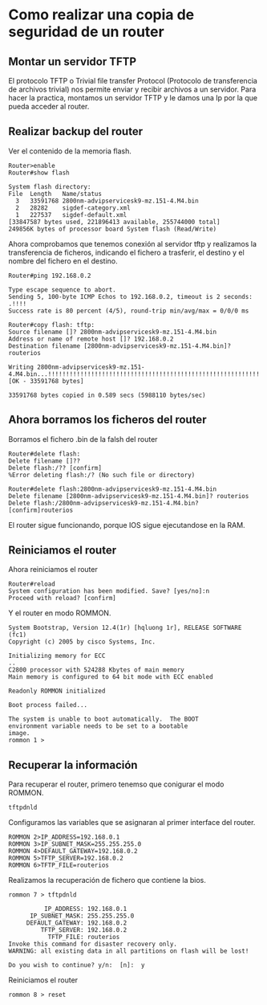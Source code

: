 # Como realizar una copia de seguridad de un router

## Montar un servidor TFTP

El protocolo TFTP o Trivial file transfer Protocol (Protocolo de transferencia de archivos trivial) nos permite enviar y recibir archivos a un servidor. 
Para hacer la practica, montamos un servidor TFTP y le damos una Ip por la que pueda acceder al router.

## Realizar backup del router

Ver el contenido de la memoria flash.

``` cisco ios
Router>enable
Router#show flash

System flash directory:
File  Length   Name/status
  3   33591768 2800nm-advipservicesk9-mz.151-4.M4.bin
  2   28282    sigdef-category.xml
  1   227537   sigdef-default.xml
[33847587 bytes used, 221896413 available, 255744000 total]
249856K bytes of processor board System flash (Read/Write)
```

Ahora comprobamos que tenemos conexión al servidor tftp y realizamos la transferencia de ficheros, 
indicando el fichero a trasferir, el destino y el nombre del fichero en el destino.

``` cisco ios
Router#ping 192.168.0.2

Type escape sequence to abort.
Sending 5, 100-byte ICMP Echos to 192.168.0.2, timeout is 2 seconds:
.!!!!
Success rate is 80 percent (4/5), round-trip min/avg/max = 0/0/0 ms

Router#copy flash: tftp:
Source filename []? 2800nm-advipservicesk9-mz.151-4.M4.bin
Address or name of remote host []? 192.168.0.2
Destination filename [2800nm-advipservicesk9-mz.151-4.M4.bin]? routerios

Writing 2800nm-advipservicesk9-mz.151-4.M4.bin...!!!!!!!!!!!!!!!!!!!!!!!!!!!!!!!!!!!!!!!!!!!!!!!!!!!!!!!!!!!!!!!!!!!!!!!!!!!!!!!!!!!!!!!!!!!!!!!!!!!!!!!!!!!!!!!!!!!!!!!!!!!!!!!!!!!!!!!!!!!!!!!!!!!!!!!!!!!!!!!!!!!!!!!!!!!!!!!!!!!!!!!!!!!!!!!!!!!!!!!!!!!!!!!!!!!!!!!!!!!!!!!!!!!!!!!!!!!!!!!!!!!!!!!!!!!!!!!!!!!!!!!!!!!!!!!!!!!!!!!!!!!!!!!!!!!!!!!!!!!!!!!!!!!!!!!!!!!!!!!!!!!!!!!!!!!!!!!!!!!!!!!!!!!!!!!!!!!!!!!!!!!!!!!!!!!!!!!!!!!!!!!!!!!!!!!!!!!!!!!!!!!!!!!!!!!!!!!!!!!!!!!!!!!!!!!!!!!!!!!!!!!!!!!!!!!!!!!!!!!!!!!!!!!!!!!!!!!!!!!!!!!!!!!!!!!!!!!!!!!!!!!!!!!!!!!!!!!!!!!!!!!!!!!!!!!!!!!!!!!!!!!!!!!!!!!!!!!!!!!!!!!!!!!!!!!!!!!!!!!!!!!!!!!!!!!!!!!!!!!!!!!!!!!!!!!!!!!!!!!!!!!!!!!!!!!!!!!!!!!!!!!!!!!!!!!!!!!!!!
[OK - 33591768 bytes]

33591768 bytes copied in 0.589 secs (5988110 bytes/sec)
```

## Ahora borramos los ficheros del router

Borramos el fichero .bin de la falsh del router

``` cisco ios
Router#delete flash:
Delete filename []??
Delete flash:/?? [confirm]
%Error deleting flash:/? (No such file or directory)

Router#delete flash:2800nm-advipservicesk9-mz.151-4.M4.bin
Delete filename [2800nm-advipservicesk9-mz.151-4.M4.bin]? routerios
Delete flash:/2800nm-advipservicesk9-mz.151-4.M4.bin? [confirm]routerios
```

El router sigue funcionando, porque IOS sigue ejecutandose en la RAM.

## Reiniciamos el router

Ahora reiniciamos el router

``` cisco ios
Router#reload
System configuration has been modified. Save? [yes/no]:n
Proceed with reload? [confirm]
```

Y el router en modo ROMMON.

``` cisco ios
System Bootstrap, Version 12.4(1r) [hqluong 1r], RELEASE SOFTWARE (fc1)
Copyright (c) 2005 by cisco Systems, Inc.

Initializing memory for ECC
..
C2800 processor with 524288 Kbytes of main memory
Main memory is configured to 64 bit mode with ECC enabled

Readonly ROMMON initialized

Boot process failed...

The system is unable to boot automatically.  The BOOT
environment variable needs to be set to a bootable
image.
rommon 1 > 
```

## Recuperar la información

Para recuperar el router, primero tenemso que conigurar el modo ROMMON.

``` cisco ios
tftpdnld
```

Configuramos las variables que se asignaran al primer interface del router.

``` cisco ios
ROMMON 2>IP_ADDRESS=192.168.0.1
ROMMON 3>IP_SUBNET_MASK=255.255.255.0
ROMMON 4>DEFAULT_GATEWAY=192.168.0.2
ROMMON 5>TFTP_SERVER=192.168.0.2
ROMMON 6>TFTP_FILE=routerios
```

Realizamos la recuperación de fichero que contiene la bios.

``` cisco ios
rommon 7 > tftpdnld

          IP_ADDRESS: 192.168.0.1
      IP_SUBNET_MASK: 255.255.255.0
     DEFAULT_GATEWAY: 192.168.0.2
         TFTP_SERVER: 192.168.0.2
           TFTP_FILE: routerios
Invoke this command for disaster recovery only.
WARNING: all existing data in all partitions on flash will be lost!

Do you wish to continue? y/n:  [n]:  y
```

Reiniciamos el router

``` cisco ios
rommon 8 > reset
```
